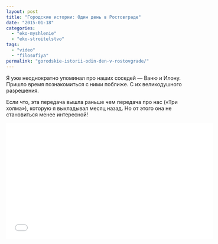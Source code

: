 ```yaml
---
layout: post
title: "Городские истории: Один день в Ростовграде"
date: "2015-01-18"
categories: 
  - "eko-myshlenie"
  - "eko-stroitelstvo"
tags: 
  - "video"
  - "filosofiya"
permalink: "gorodskie-istorii-odin-den-v-rostovgrade/"
---
```


Я уже неоднократно упоминал про наших соседей — Ваню и Илону. Пришло время познакомиться с ними поближе. С их великодушного разрешения.

Если что, эта передача вышла раньше чем передача про нас («Три холма»), которую я выкладывал месяц назад. Но от этого она не становиться менее интересной!

<iframe src="//www.youtube.com/embed/10dYj\_nS1Sc" width="560" height="315" frameborder="0" allowfullscreen="allowfullscreen"></iframe>
